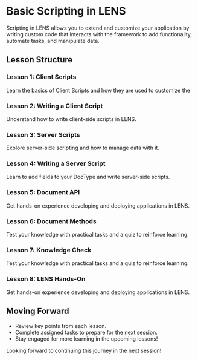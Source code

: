 # Basic Scripting in LENS

Scripting in LENS allows you to extend and customize your application by writing custom code that interacts with the framework to add functionality, automate tasks, and manipulate data.

## Lesson Structure

### Lesson 1: Client Scripts

Learn the basics of Client Scripts and how they are used to customize the 

### Lesson 2: Writing a Client Script

Understand how to write client-side scripts in LENS.

### Lesson 3: Server Scripts

Explore server-side scripting and how to manage data with it.

### Lesson 4: Writing a Server Script

Learn to add fields to your DocType and write server-side scripts.

### Lesson 5: Document API

Get hands-on experience developing and deploying applications in LENS.

### Lesson 6: Document Methods

Test your knowledge with practical tasks and a quiz to reinforce learning.

### Lesson 7: Knowledge Check

Test your knowledge with practical tasks and a quiz to reinforce learning.

### Lesson 8: LENS Hands-On

Get hands-on experience developing and deploying applications in LENS.

## Moving Forward

-   Review key points from each lesson.
-   Complete assigned tasks to prepare for the next session.
-   Stay engaged for more learning in the upcoming lessons!

Looking forward to continuing this journey in the next session!
<!--stackedit_data:
eyJoaXN0b3J5IjpbMTAxNTg3MTYyMSwtMTM0NjAzNzA1Ml19
-->